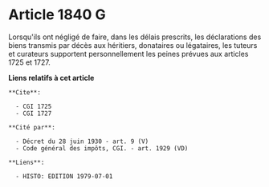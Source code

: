 # Article 1840 G

Lorsqu'ils ont négligé de faire, dans les délais prescrits, les déclarations des biens transmis par décès aux héritiers,
donataires ou légataires, les tuteurs et curateurs supportent personnellement les peines prévues aux articles 1725 et 1727.

**Liens relatifs à cet article**

	**Cite**:

	  - CGI 1725
	  - CGI 1727

	**Cité par**:

	  - Décret du 28 juin 1930 - art. 9 (V)
	  - Code général des impôts, CGI. - art. 1929 (VD)

	**Liens**:

	  - HISTO: EDITION 1979-07-01
